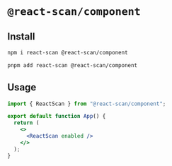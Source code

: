 # `@react-scan/component`

## Install

```bash
npm i react-scan @react-scan/component
```

```bash
pnpm add react-scan @react-scan/component
```

## Usage

```jsx
import { ReactScan } from "@react-scan/component";

export default function App() {
  return (
    <>
      <ReactScan enabled />
    </>
  );
}
```
